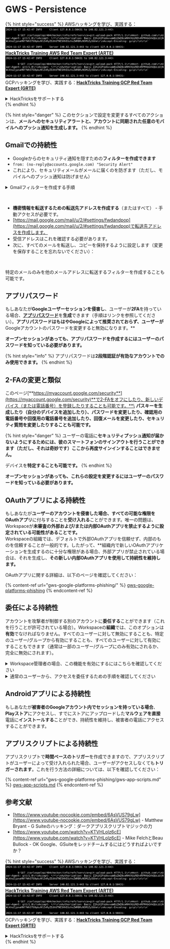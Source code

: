 # GWS - Persistence

{% hint style="success" %}
AWSハッキングを学び、実践する：<img src="../../.gitbook/assets/image (1).png" alt="" data-size="line">[**HackTricks Training AWS Red Team Expert (ARTE)**](https://training.hacktricks.xyz/courses/arte)<img src="../../.gitbook/assets/image (1).png" alt="" data-size="line">\
GCPハッキングを学び、実践する：<img src="../../.gitbook/assets/image (2).png" alt="" data-size="line">[**HackTricks Training GCP Red Team Expert (GRTE)**<img src="../../.gitbook/assets/image (2).png" alt="" data-size="line">](https://training.hacktricks.xyz/courses/grte)

<details>

<summary>HackTricksをサポートする</summary>

* [**サブスクリプションプラン**](https://github.com/sponsors/carlospolop)を確認してください！
* **💬 [**Discordグループ**](https://discord.gg/hRep4RUj7f)または[**Telegramグループ**](https://t.me/peass)に参加するか、**Twitter** 🐦 [**@hacktricks\_live**](https://twitter.com/hacktricks\_live)**をフォローしてください。**
* **[**HackTricks**](https://github.com/carlospolop/hacktricks)および[**HackTricks Cloud**](https://github.com/carlospolop/hacktricks-cloud)のGitHubリポジトリにPRを送信してハッキングトリックを共有してください。**

</details>
{% endhint %}

{% hint style="danger" %}
このセクションで設定を変更するすべてのアクションは、**メールへのセキュリティアラートと、アカウントに同期された任意のモバイルへのプッシュ通知を生成します。**
{% endhint %}

## **Gmailでの持続性**

* Googleからのセキュリティ通知を隠すための**フィルターを作成できます**
* `from: (no-reply@accounts.google.com) "Security Alert"`
* これにより、セキュリティメールがメールに届くのを防ぎます（ただし、モバイルへのプッシュ通知は防げません）

<details>

<summary>Gmailフィルターを作成する手順</summary>

(手順は[**こちら**](https://support.google.com/mail/answer/6579)から)

1. [Gmail](https://mail.google.com/)を開きます。
2. 上部の検索ボックスで、検索オプションを表示をクリックします ![photos tune](https://lh3.googleusercontent.com/cD6YR\_YvqXqNKxrWn2NAWkV6tjJtg8vfvqijKT1\_9zVCrl2sAx9jROKhLqiHo2ZDYTE=w36) .
3. 検索条件を入力します。検索が正しく機能したか確認するには、**検索**をクリックして表示されるメールを確認します。
4. 検索ウィンドウの下部で、**フィルターを作成**をクリックします。
5. フィルターに何をさせたいかを選択します。
6. **フィルターを作成**をクリックします。

現在のフィルターを確認する（削除するため）には、[https://mail.google.com/mail/u/0/#settings/filters](https://mail.google.com/mail/u/0/#settings/filters)を確認してください。

</details>

<figure><img src="../../.gitbook/assets/image (331).png" alt=""><figcaption></figcaption></figure>

* **機密情報を転送するための転送先アドレスを作成する**（またはすべて） - 手動アクセスが必要です。
* [https://mail.google.com/mail/u/2/#settings/fwdandpop](https://mail.google.com/mail/u/2/#settings/fwdandpop)で転送先アドレスを作成します。
* 受信アドレスはこれを確認する必要があります。
* 次に、すべてのメールを転送し、コピーを保持するように設定します（変更を保存することを忘れないでください）：

<figure><img src="../../.gitbook/assets/image (332).png" alt=""><figcaption></figcaption></figure>

特定のメールのみを他のメールアドレスに転送するフィルターを作成することも可能です。

## アプリパスワード

もしあなたが**Googleユーザーセッションを侵害し**、ユーザーが**2FA**を持っている場合、[**アプリパスワード**](https://support.google.com/accounts/answer/185833?hl=en)を**生成**できます（手順はリンクを参照してください）。**アプリパスワードはもはやGoogleによって推奨されておらず、ユーザーが**Googleアカウントのパスワードを変更すると無効になります。**

**オープンセッションがあっても、アプリパスワードを作成するにはユーザーのパスワードを知っている必要があります。**

{% hint style="info" %}
アプリパスワードは**2段階認証が有効なアカウントでのみ使用できます。**
{% endhint %}

## 2-FAの変更と類似

このページ[**https://myaccount.google.com/security**](https://myaccount.google.com/security)**で2-FAをオフにしたり、新しいデバイス（または電話番号）を登録したりすることも可能です。**\
**パスキーを生成したり（自分のデバイスを追加したり）、パスワードを変更したり、確認用の電話番号や回復用の電話番号を追加したり、回復メールを変更したり、セキュリティ質問を変更したりすることも可能です。**

{% hint style="danger" %}
ユーザーの電話に**セキュリティプッシュ通知が届かないようにするためには、**彼のスマートフォンのサインアウトを行うことができます**（ただし、それは奇妙です）ここから再度サインインすることはできません。**

デバイスを**特定することも可能です。**
{% endhint %}

**オープンセッションがあっても、これらの設定を変更するにはユーザーのパスワードを知っている必要があります。**

## OAuthアプリによる持続性

もしあなたが**ユーザーのアカウントを侵害した場合、**すべての可能な権限を**OAuthアプリ**に付与することを**受け入れる**ことができます。唯一の問題は、Workspaceが**未審査の外部および/または内部OAuthアプリを禁止するように設定されている可能性があることです。**\
Workspaceの組織では、デフォルトで外部OAuthアプリを信頼せず、内部のものを信頼することが一般的です。したがって、**組織内で新しいOAuthアプリケーションを生成するのに十分な権限がある場合、外部アプリが禁止されている場合は、それを生成し、**その新しい内部OAuthアプリを使用して持続性を維持します。**

OAuthアプリに関する詳細は、以下のページを確認してください：

{% content-ref url="gws-google-platforms-phishing/" %}
[gws-google-platforms-phishing](gws-google-platforms-phishing/)
{% endcontent-ref %}

## 委任による持続性

アカウントを攻撃者が制御する別のアカウントに**委任する**ことができます（これを行うことが許可されている場合）。Workspaceの**組織**では、このオプションは**有効**でなければなりません。すべてのユーザーに対して無効にすることも、特定のユーザー/グループから有効にすることも、すべてのユーザーに対して有効にすることもできます（通常は一部のユーザー/グループにのみ有効にされるか、完全に無効にされます）。

<details>

<summary>Workspace管理者の場合、この機能を有効にするにはこちらを確認してください</summary>

(情報は[ドキュメントからコピー](https://support.google.com/a/answer/7223765))

あなたの組織の管理者として（例えば、あなたの仕事や学校）、ユーザーが自分のGmailアカウントへのアクセスを委任できるかどうかを制御します。すべての人にアカウントを委任するオプションを与えることができます。または、特定の部門の人々だけが委任を設定できるようにすることもできます。例えば、次のようにできます：

* 管理アシスタントをあなたのGmailアカウントの委任者として追加し、彼らがあなたの代わりにメールを読み、送信できるようにします。
* 営業部門などのグループを委任者として追加し、全員が1つのGmailアカウントにアクセスできるようにします。

ユーザーは、同じ組織内の他のユーザーにのみアクセスを委任できます。ドメインや組織単位に関係なく。

#### 委任の制限と制約

* **ユーザーがGoogleグループに自分のメールボックスへのアクセスを付与できるようにする**オプション：このオプションを使用するには、委任されたアカウントのOUおよび各グループメンバーのOUで有効にする必要があります。このオプションが有効でないOUに属するグループメンバーは、委任されたアカウントにアクセスできません。
* 通常の使用では、40人の委任ユーザーが同時にGmailアカウントにアクセスできます。1人以上の委任者による平均以上の使用は、この数を減少させる可能性があります。
* Gmailに頻繁にアクセスする自動化プロセスも、同時にアカウントにアクセスできる委任者の数を減少させる可能性があります。これらのプロセスには、Gmailに頻繁にアクセスするAPIやブラウザ拡張機能が含まれます。
* 単一のGmailアカウントは最大1,000のユニークな委任者をサポートします。グループは、制限に対して1つの委任者としてカウントされます。
* 委任はGmailアカウントの制限を増加させません。委任ユーザーを持つGmailアカウントは、標準のGmailアカウントの制限とポリシーを持っています。詳細については、[Gmailの制限とポリシー](https://support.google.com/a/topic/28609)を訪問してください。

#### ステップ1：ユーザーのGmail委任を有効にする

**始める前に：**特定のユーザーに設定を適用するには、彼らのアカウントを[組織単位](https://support.google.com/a/topic/1227584)に配置します。

1. [Google管理コンソール](https://support.google.com/a/answer/182076)に[サインイン](https://admin.google.com/)します。

管理者アカウントを使用してサインインしてください。現在のアカウントCarlosPolop@gmail.comではありません。
2. 管理コンソールで、メニュー ![](https://storage.googleapis.com/support-kms-prod/JxKYG9DqcsormHflJJ8Z8bHuyVI5YheC0lAp)![から](https://storage.googleapis.com/support-kms-prod/Th2Tx0uwPMOhsMPn7nRXMUo3vs6J0pto2DTn)![](https://storage.googleapis.com/support-kms-prod/ocGtUSENh4QebLpvZcmLcNRZyaTBcolMRSyl) **アプリ**![から](https://storage.googleapis.com/support-kms-prod/Th2Tx0uwPMOhsMPn7nRXMUo3vs6J0pto2DTn)**Google Workspace**![から](https://storage.googleapis.com/support-kms-prod/Th2Tx0uwPMOhsMPn7nRXMUo3vs6J0pto2DTn)**Gmail**![から](https://storage.googleapis.com/support-kms-prod/Th2Tx0uwPMOhsMPn7nRXMUo3vs6J0pto2DTn)**ユーザー設定**に進みます。
3. すべての人に設定を適用するには、最上位の組織単位を選択したままにします。そうでない場合は、子の[組織単位](https://support.google.com/a/topic/1227584)を選択します。
4. **メール委任**をクリックします。
5. **ユーザーがドメイン内の他のユーザーに自分のメールボックスへのアクセスを委任できるようにする**ボックスをチェックします。
6. （オプション）ユーザーが自分のアカウントから送信される委任メッセージに含まれる送信者情報を指定できるようにするには、**この設定をカスタマイズできるようにする**ボックスをチェックします。
7. 委任者によって送信されるメッセージに含まれるデフォルトの送信者情報のオプションを選択します：
* **アカウント所有者とメールを送信した委任者を表示**—メッセージにはGmailアカウント所有者と委任者のメールアドレスが含まれます。
* **アカウント所有者のみを表示**—メッセージにはGmailアカウント所有者のメールアドレスのみが含まれます。委任者のメールアドレスは含まれません。
8. （オプション）ユーザーがグループを委任者として追加できるようにするには、**ユーザーがGoogleグループに自分のメールボックスへのアクセスを付与できるようにする**ボックスをチェックします。
9. **保存**をクリックします。子の組織単位を設定した場合、親の組織単位の設定を**継承**または**上書き**できる場合があります。
10. （オプション）他の組織単位のGmail委任を有効にするには、ステップ3〜9を繰り返します。

変更には最大24時間かかる場合がありますが、通常はより早く行われます。[詳細を学ぶ](https://support.google.com/a/answer/7514107)

#### ステップ2：ユーザーが自分のアカウントの委任者を設定する

委任を有効にした後、ユーザーは自分のGmail設定に移動して委任者を割り当てます。委任者はその後、ユーザーの代わりにメッセージを読み、送信し、受信できます。

詳細については、ユーザーに[メールの委任と共同作業](https://support.google.com/a/users/answer/138350)を参照させてください。

</details>

<details>

<summary>通常のユーザーから、アクセスを委任するための手順を確認してください</summary>

(情報は[**ドキュメントからコピー**](https://support.google.com/mail/answer/138350))

最大10人の委任者を追加できます。

仕事、学校、または他の組織を通じてGmailを使用している場合：

* 組織内で最大1000人の委任者を追加できます。
* 通常の使用では、40人の委任者が同時にGmailアカウントにアクセスできます。
* 自動化プロセス（APIやブラウザ拡張機能など）を使用している場合、数人の委任者が同時にGmailアカウントにアクセスできます。

1. コンピュータで[Gmail](https://mail.google.com/)を開きます。Gmailアプリからは委任者を追加できません。
2. 右上で設定をクリックします ![Settings](https://lh3.googleusercontent.com/p3J-ZSPOLtuBBR\_ofWTFDfdgAYQgi8vR5c76ie8XQ2wjegk7-yyU5zdRVHKybQgUlQ=w36-h36) ![から](https://lh3.googleusercontent.com/3\_l97rr0GvhSP2XV5OoCkV2ZDTIisAOczrSdzNCBxhIKWrjXjHucxNwocghoUa39gw=w36-h36) **すべての設定を表示**。
3. **アカウントとインポート**または**アカウント**タブをクリックします。
4. 「アカウントへのアクセスを付与」セクションで、**別のアカウントを追加**をクリックします。仕事や学校を通じてGmailを使用している場合、組織がメールの委任を制限している可能性があります。この設定が表示されない場合は、管理者に連絡してください。
* アカウントへのアクセスを付与が表示されない場合、それは制限されています。
5. 追加したい人のメールアドレスを入力します。仕事、学校、または他の組織を通じてGmailを使用している場合、管理者が許可している場合、グループのメールアドレスを入力できます。このグループは、あなたの組織と同じドメインを持っている必要があります。グループの外部メンバーは委任アクセスを拒否されます。\
\
**重要：**委任するアカウントが新しいアカウントであるか、パスワードがリセットされた場合、管理者は最初にサインインする際にパスワードを変更する必要があるという要件をオフにする必要があります。

* [管理者がユーザーを作成する方法を学ぶ](https://support.google.com/a/answer/33310)。
* [管理者がパスワードをリセットする方法を学ぶ](https://support.google.com/a/answer/33319)。

6. **次のステップ**をクリックします ![から](https://lh3.googleusercontent.com/QbWcYKta5vh\_4-OgUeFmK-JOB0YgLLoGh69P478nE6mKdfpWQniiBabjF7FVoCVXI0g=h36) **アクセスを付与するためのメールを送信**。

追加した人は、確認を求めるメールを受け取ります。招待は1週間後に期限切れになります。

グループを追加した場合、すべてのグループメンバーは確認なしで委任者になります。

注意：委任が有効になるまで最大24時間かかる場合があります。

</details>

## Androidアプリによる持続性

もしあなたが**被害者のGoogleアカウント内でセッションを持っている場合**、**Playストア**にアクセスし、すでにストアにアップロードした**マルウェアを直接**電話に**インストールする**ことができ、持続性を維持し、被害者の電話にアクセスすることができます。

## **アプリスクリプトによる持続性**

アプリスクリプトで**時間ベースのトリガー**を作成できますので、アプリスクリプトがユーザーによって受け入れられた場合、ユーザーがアクセスしなくても**トリガーされます**。これを行う方法の詳細については、以下を確認してください：

{% content-ref url="gws-google-platforms-phishing/gws-app-scripts.md" %}
[gws-app-scripts.md](gws-google-platforms-phishing/gws-app-scripts.md)
{% endcontent-ref %}

## 参考文献

* [https://www.youtube-nocookie.com/embed/6AsVUS79gLw](https://www.youtube-nocookie.com/embed/6AsVUS79gLw) - Matthew Bryant - G Suiteのハッキング：ダークアプリスクリプトマジックの力
* [https://www.youtube.com/watch?v=KTVHLolz6cE](https://www.youtube.com/watch?v=KTVHLolz6cE) - Mike FelchとBeau Bullock - OK Google、GSuiteをレッドチームするにはどうすればよいですか？

{% hint style="success" %}
AWSハッキングを学び、実践する：<img src="../../.gitbook/assets/image (1).png" alt="" data-size="line">[**HackTricks Training AWS Red Team Expert (ARTE)**](https://training.hacktricks.xyz/courses/arte)<img src="../../.gitbook/assets/image (1).png" alt="" data-size="line">\
GCPハッキングを学び、実践する：<img src="../../.gitbook/assets/image (2).png" alt="" data-size="line">[**HackTricks Training GCP Red Team Expert (GRTE)**<img src="../../.gitbook/assets/image (2).png" alt="" data-size="line">](https://training.hacktricks.xyz/courses/grte)

<details>

<summary>HackTricksをサポートする</summary>

* [**サブスクリプションプラン**](https://github.com/sponsors/carlospolop)を確認してください！
* **💬 [**Discordグループ**](https://discord.gg/hRep4RUj7f)または[**Telegramグループ**](https://t.me/peass)に参加するか、**Twitter** 🐦 [**@hacktricks\_live**](https://twitter.com/hacktricks\_live)**をフォローしてください。**
* **[**HackTricks**](https://github.com/carlospolop/hacktricks)および[**HackTricks Cloud**](https://github.com/carlospolop/hacktricks-cloud)のGitHubリポジトリにPRを送信してハッキングトリックを共有してください。**

</details>
{% endhint %}
